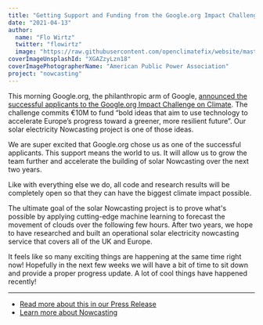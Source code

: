 ```yaml
---
title: "Getting Support and Funding from the Google.org Impact Challenge on Climate"
date: "2021-04-13"
author:
  name: "Flo Wirtz"
  twitter: "flowirtz"
  image: "https://raw.githubusercontent.com/openclimatefix/website/master/src/images/people/flo.jpg"
coverImageUnsplashId: "XGAZzyLzn18"
coverImagePhotographerName: "American Public Power Association"
project: "nowcasting"
---
```


This morning Google.org, the philanthropic arm of Google, [announced the successful applicants to the Google.org Impact Challenge on Climate](https://www.blog.google/outreach-initiatives/sustainability/these-11-organizations-are-building-greener-europe/). The challenge commits €10M to fund “bold ideas that aim to use technology to accelerate Europe’s progress toward a greener, more resilient future”. Our solar electricity Nowcasting project is one of those ideas.

We are super excited that Google.org chose us as one of the successful applicants. This support means the world to us. It will allow us to grow the team further and accelerate the building of solar Nowcasting over the next two years.

Like with everything else we do, all code and research results will be completely open so that they can have the biggest climate impact possible.

The ultimate goal of the solar Nowcasting project is to prove what's possible by applying cutting-edge machine learning to forecast the movement of clouds over the following few hours. After two years, we hope to have researched and built an operational solar electricity nowcasting service that covers all of the UK and Europe.

It feels like so many exciting things are happening at the same time right now! Hopefully in the next few weeks we will have a bit of time to sit down and provide a proper progress update. A lot of cool things have happened recently!

---

- [Read more about this in our Press Release](https://drive.google.com/file/d/1g8MIVjz-XQIsgVuamcVNZ9PRF2yEWuhj/view?usp=sharing)
- [Learn more about Nowcasting](https://openclimatefix.org/projects/forecasting)
